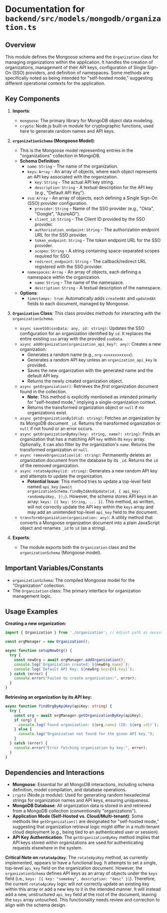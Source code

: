 # Documentation for `backend/src/models/mongodb/organization.ts`

## Overview

This module defines the Mongoose schema and the `Organization` class for managing organizations within the application. It handles the creation of organizations, management of their API keys, configuration of Single Sign-On (SSO) providers, and definition of namespaces. Some methods are specifically noted as being intended for "self-hosted mode," suggesting different operational contexts for the application.

## Key Components

1.  **Imports**:
    *   `mongoose`: The primary library for MongoDB object data modeling.
    *   `crypto`: Node.js built-in module for cryptographic functions, used here to generate random names and API keys.

2.  **`organizationSchema` (Mongoose Model)**:
    *   This is the Mongoose model representing entries in the "organizations" collection in MongoDB.
    *   **Schema Definition**:
        *   `name`: `String` - The name of the organization.
        *   `keys`: `Array` - An array of objects, where each object represents an API key associated with the organization.
            *   `key`: `String` - The actual API key string.
            *   `description`: `String` - A textual description for the API key (e.g., "Default API Key").
        *   `sso`: `Array` - An array of objects, each defining a Single Sign-On (SSO) provider configuration.
            *   `provider`: `String` - Name of the SSO provider (e.g., "Okta", "Google", "AzureAD").
            *   `client_id`: `String` - The Client ID provided by the SSO provider.
            *   `authorization_endpoint`: `String` - The authorization endpoint URL for the SSO provider.
            *   `token_endpoint`: `String` - The token endpoint URL for the SSO provider.
            *   `scopes`: `String` - A string containing space-separated scopes required for SSO.
            *   `redirect_endpoint`: `String` - The callback/redirect URL registered with the SSO provider.
        *   `namespaces`: `Array` - An array of objects, each defining a namespace within the organization.
            *   `name`: `String` - The name of the namespace.
            *   `description`: `String` - A textual description of the namespace.
    *   **Options**:
        *   `timestamps: true`: Automatically adds `createdAt` and `updatedAt` fields to each document, managed by Mongoose.

3.  **`Organization` Class**:
    This class provides methods for interacting with the `organizationSchema`.
    *   `async saveSSO(ssoData: any, id: string)`: Updates the SSO configuration for an organization identified by `id`. It replaces the entire existing `sso` array with the provided `ssoData`.
    *   `async addOrganization(organization_api_key?: any)`: Creates a new organization.
        *   Generates a random name (e.g., `org-xxxxxxxxxxxx`).
        *   Generates a random API key unless an `organization_api_key` is provided.
        *   Saves the new organization with the generated name and the default API key.
        *   Returns the newly created organization object.
    *   `async getOrganization()`: Retrieves the *first* organization document found in the collection.
        *   **Note**: This method is explicitly mentioned as intended primarily for "self-hosted mode," implying a single-organization context.
        *   Returns the transformed organization object or `null` if no organizations exist.
    *   `async getOrganizationById(id: string)`: Fetches an organization by its MongoDB document `_id`. Returns the transformed organization or `null` if not found or an error occurs.
    *   `async getOrganizationByKey(key: string, name?: string)`: Finds an organization that has a matching API `key` within its `keys` array. Optionally, it can also filter by the organization's `name`. Returns the transformed organization or `null`.
    *   `async removeOrganization(id: string)`: Permanently deletes an organization document from the database by its `_id`. Returns the `id` of the removed organization.
    *   `async rotateApiKey(id: string)`: Generates a new random API key and attempts to update the organization.
        *   **Potential Issue**: This method tries to update a top-level field named `api_key` (`await organizationSchema.findByIdAndUpdate(id, { api_key: randomApiKey, });`). However, the schema stores API keys in an array: `keys: [{ key: String, ... }]`. This method, as written, will not correctly update the API key within the `keys` array and may add an unintended top-level `api_key` field to the document.
    *   `transformOrganization(organization: any)`: A utility method that converts a Mongoose organization document into a plain JavaScript object and renames `_id` to `id` (as a string).

4.  **Exports**:
    *   The module exports both the `Organization` class and the `organizationSchema` (Mongoose model).

## Important Variables/Constants

*   `organizationSchema`: The compiled Mongoose model for the "Organization" collection.
*   The `Organization` class: The primary interface for organization management logic.

## Usage Examples

**Creating a new organization:**
```typescript
import { Organization } from './organization'; // Adjust path as necessary

const orgManager = new Organization();

async function setupNewOrg() {
  try {
    const newOrg = await orgManager.addOrganization();
    console.log(`Organization created: ${newOrg.name}`);
    console.log(`Default API Key: ${newOrg.keys[0].key}`);
  } catch (error) {
    console.error("Failed to create organization:", error);
  }
}
```

**Retrieving an organization by its API key:**
```typescript
async function findOrgByApiKey(apiKey: string) {
  try {
    const org = await orgManager.getOrganizationByKey(apiKey);
    if (org) {
      console.log(`Found organization: ${org.name} (ID: ${org.id})`);
    } else {
      console.log("Organization not found for the given API key.");
    }
  } catch (error) {
    console.error("Error fetching organization by key:", error);
  }
}
```

## Dependencies and Interactions

*   **Mongoose**: Essential for all MongoDB interactions, including schema definition, model compilation, and database operations.
*   `crypto` (Node.js module): Used for generating random hexadecimal strings for organization names and API keys, ensuring uniqueness.
*   **MongoDB Database**: All organization data is stored in and retrieved from a MongoDB collection (conventionally "organizations").
*   **Application Mode (Self-Hosted vs. Cloud/Multi-tenant)**: Some methods like `getOrganization()` are designated for "self-hosted mode," suggesting that organization retrieval logic might differ in a multi-tenant cloud deployment (e.g., being tied to an authenticated user or session).
*   **API Key Authentication**: The `getOrganizationByKey` method implies that API keys stored within organizations are used for authenticating requests elsewhere in the system.

**Critical Note on `rotateApiKey`**:
The `rotateApiKey` method, as currently implemented, appears to have a functional bug. It attempts to set a single, top-level `api_key` field on the organization document. However, the `organizationSchema` defines API keys as an array of objects under the `keys` field (i.e., `keys: [{ key: "somekey", description: "desc" }]`). Therefore, the current `rotateApiKey` logic will not correctly update an existing key within this array or add a new key to it in the intended manner. It will instead add a new, unstructured `api_key` field at the root of the document, leaving the `keys` array untouched. This functionality needs review and correction to align with the schema design.
```
